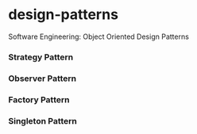 # design-patterns
Software Engineering: Object Oriented Design Patterns
### Strategy Pattern
### Observer Pattern
### Factory Pattern
### Singleton Pattern


